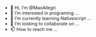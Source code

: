 - 👋 Hi, I’m @MaxAllegri
- 👀 I’m interested in programing ...
- 🌱 I’m currently learning Nativescript ...
- 💞️ I’m looking to collaborate on ...
- 📫 How to reach me ...

<!---
MaxAllegri/MaxAllegri is a ✨ special ✨ repository because its `README.md` (this file) appears on your GitHub profile.
You can click the Preview link to take a look at your changes.
--->
